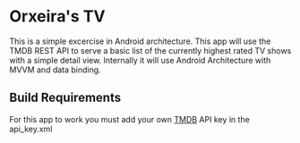 # Orxeira's TV
This is a simple excercise in Android architecture. This app will use the TMDB REST API to serve a basic list of the currently highest rated TV shows with a simple detail view. Internally it will use Android Architecture with MVVM and data binding.
## Build Requirements
For this app to work you must add your own [TMDB](https://www.themoviedb.org/) API key in the api_key.xml